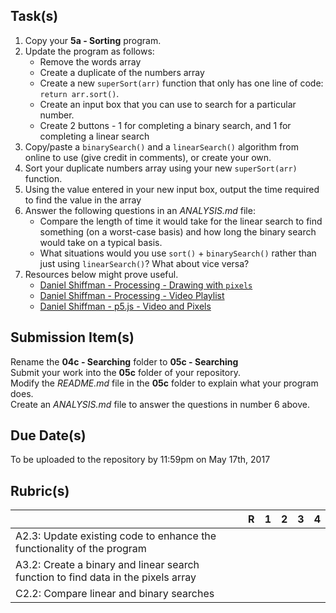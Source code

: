Task(s)
-------
1. Copy your **5a - Sorting** program.  
2. Update the program as follows:
   * Remove the words array
   * Create a duplicate of the numbers array
   * Create a new ```superSort(arr)``` function that only has one line of code: ```return arr.sort()```. 
   * Create an input box that you can use to search for a particular number.
   * Create 2 buttons - 1 for completing a binary search, and 1 for completing a linear search
3. Copy/paste a ```binarySearch()``` and a ```linearSearch()``` algorithm from online to use (give credit in comments), or create your own.
4. Sort your duplicate numbers array using your new ```superSort(arr)``` function.
5. Using the value entered in your new input box, output the time required to find the value in the array
6. Answer the following questions in an _ANALYSIS.md_ file:
   * Compare the length of time it would take for the linear search to find something (on a worst-case basis) and how long the binary search would take on a typical basis.
   * What situations would you use ```sort()``` + ```binarySearch()``` rather than just using ```linearSearch()```? What about vice versa?
7. Resources below might prove useful.  
   * [Daniel Shiffman - Processing - Drawing with ```pixels```](https://www.youtube.com/playlist?list=PLRqwX-V7Uu6bsRnSEJ9tRn4V_XCGXovs4)
   * [Daniel Shiffman - Processing - Video Playlist](https://www.youtube.com/playlist?list=PLRqwX-V7Uu6bw0bVn4M63p8TMJf3OhGy8)
   * [Daniel Shiffman - p5.js - Video and Pixels](https://www.youtube.com/playlist?list=PLRqwX-V7Uu6aKKsDHZdDvN6oCJ2hRY_Ig)

Submission Item(s)
------------------
Rename the **04c - Searching** folder to **05c - Searching**  
Submit your work into the **05c** folder of your repository.  
Modify the _README.md_ file in the **05c** folder to explain what your program does.  
Create an _ANALYSIS.md_ file to answer the questions in number 6 above.

Due Date(s)
-------------
To be uploaded to the repository by 11:59pm on May 17th, 2017  


Rubric(s)
---------

|                                          | R    | 1    | 2    | 3    | 4    |
| ---------------------------------------- | ---- | ---- | ---- | ---- | ---- |
| A2.3: Update existing code to enhance the functionality of the program | | | | | |
| A3.2: Create a binary and linear search function to find data in the pixels array | | | | | |
| C2.2: Compare linear and binary searches | | | | | |

